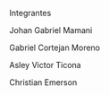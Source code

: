 Integrantes 




Johan Gabriel Mamani


Gabriel Cortejan Moreno


Asley Victor Ticona



Christian Emerson 
